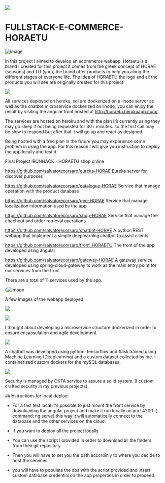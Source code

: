 ![](https://i.ibb.co/dLcJkcX/Artboard-1-4x.png)
# FULLSTACK-E-COMMERCE-HORAETU

![image](https://user-images.githubusercontent.com/55556636/111149851-b0eae880-858d-11eb-97fa-14f072a1d263.png)

In this project I aimed to develop an ecommerce webapp.
Horaetu is a brand I created for this project it comes from the greek concept of HORAE (seasons) and TU (you), the brand offer products to help you along the different stages of everyone life.
The idea of HORAETU the logo and all the products you will see are originally created for this project.

![](https://i.ibb.co/jZFCNYF/horaetu2.png)

All services deployed on heroku, sql are dockerized on a linode server as well as the chatbot microservice dockerized on linode, you can enjoy the result by visiting the angular front hosted at http://horaetu.herokuapp.com/

The services are hosted on heroku and with the plan Iḿ currently using they may go sleep if not being requested for 30+ minutes. so the first call may be slow to respond but after that it will go up and react as designed.

Being hosted with a free plan in the future you may experience some problem in using the app. 
For this reason I will give you instruction to deploy the app locally and test it.

Final Project IRONHACK - HORAETU shop online


https://github.com/salvatorecorsaro/eureka-HORAE
Eureka server for discover purposes

https://github.com/salvatorecorsaro/catalogue-HORAE
Service that manage operation with the product database

https://github.com/salvatorecorsaro/geo-HORAE
Service that manage localization information used by the app

https://github.com/salvatorecorsaro/shop-HORAE
Service that manage the chechout and order retrieval operations

https://github.com/salvatorecorsaro/chatbot-HORAE
A python REST webapp that implement a simple deeplearning chatbot to assist clients

https://github.com/salvatorecorsaro/front_HORAETU
The front of the app developed using angular

https://github.com/salvatorecorsaro/gateway-HORAE
A gateway service developed using spring-cloud-gateway to work as the main entry point for our services from the front

There are a total of 11 services used by the app.

(![image](https://user-images.githubusercontent.com/55556636/111147577-ee01ab80-858a-11eb-94d5-c18c6df430ca.png)

A few images of the webapp deployed

![](https://i.ibb.co/VWqwXF0/checkoouthoraes.png)

![](https://i.ibb.co/1MLx9XJ/checkouthorae.png)


I thought about developing a microservice structure dockerized in order to ensure encapsulation and agile development.


![](https://i.ibb.co/JHRnmLS/aihoraetu.png)

A chatbot was developed using python, tensorflow and flask trained using Machine Learning (Deeplearning) and a custom dataset collected by me.
I containerized custom dockers for the mySQL databases.

![](https://i.ibb.co/bQXjWmM/loginhorae.png)

Security is managed by OKTA service to assure a solid system. (I custom crafted security in my previous projects).


##Instructions for local deploy:

- For a fast test local it's possible to just mount the front service by downloading the angular project and make it run locally on port 4200. ( command: ng serve)
this way it will automatically connect to the database and the other services on the cloud.

- If you want to deploy all the project locally:
- You can use the script I provided in order to download all the folders from their git repository.
- Then you will have to set you the path accordinly to where you decide to host the services.
- you will have to populate the dbs with the script provided and insert custom database credential on the app properties in order to proceed.








